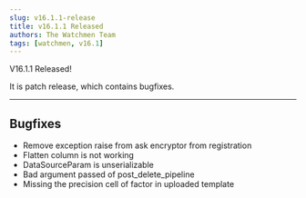 ```yaml
---
slug: v16.1.1-release  
title: v16.1.1 Released   
authors: The Watchmen Team  
tags: [watchmen, v16.1]  
---
```


V16.1.1 Released!

It is patch release, which contains bugfixes. 

---

## Bugfixes
- Remove exception raise from ask encryptor from registration
- Flatten column is not working
- DataSourceParam is unserializable
- Bad argument passed of post_delete_pipeline
- Missing the precision cell of factor in uploaded template
